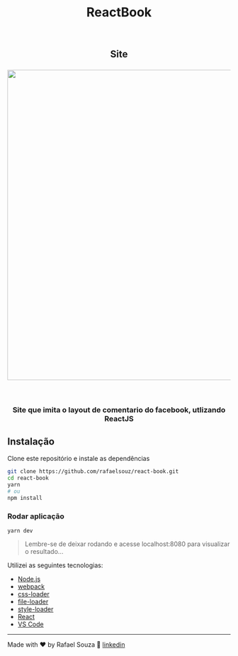 <h1 align="center">
ReactBook
</h1>

<br/>

<h2 align="center">Site</h2>
<h3 align="center">
<img align="center" width=700 src="./screenshots.png"/>
</h3>
<br/>

<h3 align="center">
Site que imita o layout de comentario do facebook, utlizando ReactJS
</h3>

## Instalação
Clone este repositório e instale as dependências
```sh
git clone https://github.com/rafaelsouz/react-book.git
cd react-book
yarn
# ou
npm install
```
### Rodar aplicação
```
yarn dev
```
> Lembre-se de deixar rodando e acesse localhost:8080 para visualizar o resultado...

Utilizei as seguintes tecnologias:

-  [Node.js](https://nodejs.org/en/)
-  [webpack](https://webpack.js.org/)
-  [css-loader](https://github.com/webpack-contrib/css-loader)
-  [file-loader](https://github.com/webpack-contrib/file-loader)
-  [style-loader](https://github.com/webpack-contrib/style-loader)
-  [React](https://pt-br.reactjs.org/)
-  [VS Code](https://code.visualstudio.com/)

---

Made with ♥ by Rafael Souza :wave: [linkedin](https://www.linkedin.com/in/rafaelsouz/)